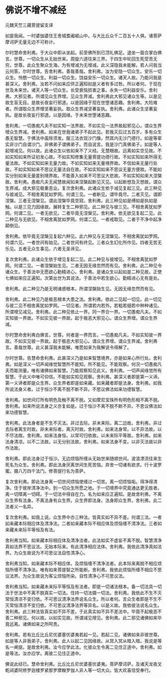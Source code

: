 # 佛说不增不减经

元魏天竺三藏菩提留支译

如是我闻。一时婆伽婆住王舍城耆阇崛山中。与大比丘众千二百五十人俱。诸菩萨摩诃萨无量无边不可称计。

尔时慧命舍利弗。于大众中即从坐起。前至佛所到已顶礼佛足。退坐一面合掌白佛言。世尊。一切众生从无始世来。周旋六道往来三界。于四生中轮回生死受苦无穷。世尊。此众生聚众生海。为有增减为无增减。此义深隐我未能解。若人问我当云何答。尔时世尊。告舍利弗。善哉善哉。舍利弗。汝为安隐一切众生。安乐一切众生。怜愍一切众生。利益一切众生。饶益安乐一切众生。诸天人故。乃能问我是甚深义。舍利弗。汝若不问如来应供正遍知如是义者有多过咎。所以者何。于现在世及未来世。诸天人等一切众生。长受衰恼损害之事。永失一切利益安乐。舍利弗。大邪见者。所谓见众生界增。见众生界减。舍利弗此大邪见诸众生等。以是见故生盲无目。是故长夜妄行邪道。以是因缘于现在世堕诸恶趣。舍利弗。大险难者。所谓取众生界增坚著妄执。取众生界减坚著妄执。舍利弗。此诸众生坚著妄执。是故长夜妄行邪道。以是因缘。于未来世堕诸恶趣。

舍利弗。一切愚痴凡夫不如实知一法界故。不如实见一法界故起邪见心。谓众生界增众生界减。舍利弗。如来在世我诸弟子不起此见。若我灭后过五百岁。多有众生愚无智慧。于佛法中虽除须发。服三法衣现沙门像。然其内无沙门德行。如是等辈实非沙门自谓沙门。非佛弟子谓佛弟子。而自说言。我是沙门真佛弟子。如是等人起增减见。何以故。此诸众生以依如来不了义经。无慧眼故。远离如实空见故。不如实知如来所证初发心故。不如实知修集无量菩提功德行故。不如实知如来所得无量法故。不如实知如来无量力故。不如实知如来无量境界故。不信如来无量行处故。不如实知如来不思议无量法自在故。不如实知如来不思议无量方便故。不能如实分别如来无量差别境界故。不能善入如来不可思议大悲故。不如实知如来大涅槃故。舍利弗。愚痴凡夫无闻慧故闻如来涅槃起断见灭见。以起断想及灭想故。谓众生界减。成大邪见极重恶业。复次舍利弗。此诸众生依于减见复起三见。此三种见与彼减见。不相舍离犹如罗网。何谓三见。一者断见。谓毕竟尽。二者灭见。谓即涅槃。三者无涅槃见。谓此涅槃毕竟空寂。舍利弗。此三种见如是缚如是执如是触。以是三见力因缘故。展转复生二种邪见。此二种见与彼三见。不相舍离犹如罗网。何谓二见。一者无欲见。二者毕竟无涅槃见。舍利弗。依无欲见复起二见。此二种见与无欲见。不相舍离犹如罗网。何谓二见。一者戒取见。二者于不净中起净颠倒见。

舍利弗。依毕竟无涅槃见复起六种见。此六种见与无涅槃见。不相舍离犹如罗网。何谓六见。一者世间有始见。二者世间有终见。三者众生幻化所作见。四者无苦无乐见。五者无众生事见。六者无圣谛见。

复次舍利弗。此诸众生依于增见复起二见。此二种见与彼增见。不相舍离犹如罗网。何谓二见。一者涅槃始生见。二者无因无缘忽然而有见。舍利弗。此二种见令诸众生。于善法中无愿欲心勤精进心。舍利弗。是诸众生以起如是二种见故。正使七佛如来应正遍知。次第出世为其说法。于善法中若生欲心。勤精进心无有是处。

舍利弗。此二种见乃是无明诸惑根本。所谓涅槃始生见。无因无缘忽然而有见。

舍利弗。此二种见乃是极恶根本大患之法。舍利弗。依此二见起一切见。此一切见与彼二见不相舍离犹如罗网。一切见者。所谓若内若外。若粗若细若中种种诸见。所谓增见减见。舍利弗。此二种见依止一界。同一界合一界。一切愚痴凡夫。不如实知彼一界故。不如实见彼一界故。起于极恶大邪见心。谓众生界增。谓众生界减。

尔时慧命舍利弗白佛言。世尊。何者是一界而言。一切愚痴凡夫。不如实知彼一界故。不如实见彼一界故。起于极恶大邪见心。谓众生界增。谓众生界减。舍利弗言。善哉世尊。此义甚深我未能解。唯愿如来为我解说令得解了。

尔时世尊。告慧命舍利弗。此甚深义乃是如来智慧境界。亦是如来心所行处。舍利弗。如是深义一切声闻缘觉智慧所不能知。所不能见。不能观察。何况一切愚痴凡夫而能测量。唯有诸佛如来智慧。乃能观察知见此义。舍利弗。一切声闻缘觉所有智慧。于此义中唯可仰信。不能如实知见观察。舍利弗。甚深义者即是第一义谛。第一义谛者即是众生界。众生界者即是如来藏。如来藏者即是法身。舍利弗。如我所说法身义者。过于恒沙不离不脱不断不异。不思议佛法如来功德智慧。

舍利弗。如世间灯所有明色及触不离不脱。又如摩尼宝珠所有明色形相不离不脱。舍利弗。如来所说法身之义亦复如是。过于恒沙不离不脱不断不异。不思议佛法如来功德智慧。

舍利弗。此法身者是不生不灭法。非过去际。非未来际。离二边故。舍利弗。非过去际者离生时故。非未来际者。离灭时故。舍利弗。如来法身常。以不异法故。以不尽法故。舍利弗。如来法身恒。以常可归依故。以未来际平等故。舍利弗。如来法身清凉。以不二法故。以无分别法故。舍利弗。如来法身不变。以非灭法故以非作法故。

舍利弗。即此法身过于恒沙。无边烦恼所缠从无始世来随顺世间。波浪漂流往来生死名为众生。舍利弗。即此法身厌离世间生死苦恼。弃舍一切诸有欲求。行十波罗蜜。摄八万四千法门。修菩提行名为菩萨。

复次舍利弗。即此法身离一切世间烦恼使缠过一切苦。离一切烦恼垢。得净得清净。住于彼岸清净法中。到一切众生所愿之地。于一切境界中究竟通达更无胜者。离一切障离一切碍。于一切法中得自在力。名为如来应正遍知。是故舍利弗。不离众生界有法身。不离法身有众生界。众生界即法身。法身即众生界。舍利弗。此二法者义一名异。

复次舍利弗。如我上说。众生界中亦三种法。皆真实如不异不差。何谓三法。一者如来藏本际相应体及清净法。二者如来藏本际不相应体及烦恼缠不清净法。三者如来藏未来际平等恒及有法。

舍利弗当知。如来藏本际相应体及清净法者。此法如实不虚妄不离不脱。智慧清净真如法界不思议法。无始本际来。有此清净相应法体。舍利弗。我依此清净真如法界。为众生故说为不可思议法自性清净心。

舍利弗当知。如来藏本际不相应体。及烦恼缠不清净法者。此本际来离脱不相应烦恼所缠不清净法。唯有如来菩提智之所能断。舍利弗。我依此烦恼所缠不相应不思议法界。为众生故说为客尘烦恼所染。自性清净心不可思议法。

舍利弗当知。如来藏未来际平等恒及有法者。即是一切诸法根本。备一切法具一切法于世法中不离不脱真实一切法。住持一切法摄一切法。舍利弗。我依此不生不灭常恒清凉不变归依。不可思议清净法界说名众生。所以者何。言众生者即是不生不灭常恒清凉不变归依。不可思议清净法界等异名。以是义故。我依彼法说名众生。舍利弗。此三种法皆真实如不异不差。于此真实如不异不差法中。毕竟不起极恶不善二种邪见。何以故。以如实见故。所谓减见增见。舍利弗。此二邪见诸佛如来毕竟远离。诸佛如来之所呵责。

舍利弗。若有比丘比丘尼优婆塞优婆夷若起一见。若起二见。诸佛如来非彼世尊。如是等人非我弟子。舍利弗。此人以起二见因缘故。从冥入冥从暗入暗。我说是等名一阐提。是故舍利弗。汝今应学此法。化彼众生令离二见住正道中。舍利弗。如是等法。汝亦应学。离彼二见住正道中。

佛说此经已。慧命舍利弗。比丘比丘尼优婆塞优婆夷。菩萨摩诃萨。及诸天龙夜叉乾闼婆阿修罗迦楼罗紧那罗摩睺罗伽人非人等一切大众。皆大欢喜信受奉行。　